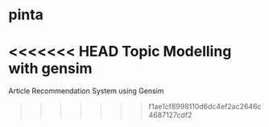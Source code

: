 # pinta
<<<<<<< HEAD
Topic Modelling with gensim
=======
Article Recommendation System using Gensim
>>>>>>> f1ae1cf8998110d6dc4ef2ac2646c4687127cdf2
